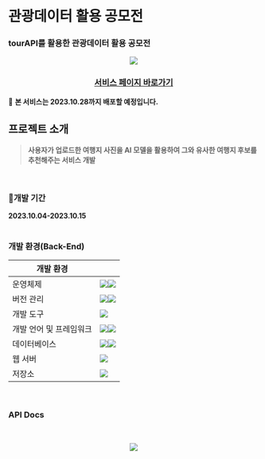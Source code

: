 # 관광데이터 활용 공모전
### tourAPI를 활용한 관광데이터 활용 공모전
<div align="center">
<p><img src="/doc/images/thumbnail.jpg"></p>
</div>
<h3>
<p align="center">
<strong>
<a href = http://welcom2ko.s3-website.ap-northeast-2.amazonaws.com/main">서비스 페이지 바로가기</a></strong><br>
</p>
</h3>

📢 <Strong>본 서비스는 2023.10.28까지 배포할 예정입니다.<Strong> <br>


## 프로젝트 소개
> 사용자가 업로드한 여행지 사진을 AI 모델을 활용하여 그와 유사한 여행지 후보를 추천해주는 서비스 개발 <br>

<br>

### 📅개발 기간
<Strong>2023.10.04-2023.10.15<Strong><br/>
<br/>

### 개발 환경(Back-End)

| 개발 환경	| |
| -- | -- |
| 운영체제|<img src="https://img.shields.io/badge/Ubuntu-E95420?style=for-the-badge&logo=ubuntu&logoColor=white"><img src="https://img.shields.io/badge/macOS-000000?style=for-the-badge&logo=macos&logoColor=white">|
| 버전 관리|<img src="https://img.shields.io/badge/git-F05032?style=for-the-badge&logo=git&logoColor=white"><img src="https://img.shields.io/badge/github-181717?style=for-the-badge&logo=github&logoColor=white">|
| 개발 도구|<img src="https://img.shields.io/badge/IntelliJ IDEA-000000?style=for-the-badge&logo=IntelliJ IDEA&logoColor=white">|
| 개발 언어 및 프레임워크|	<img src="https://img.shields.io/badge/Java-6DB33G?style=for-the-badge&logo=java&logoColor=white"><img src="https://img.shields.io/badge/spring-6DB33F?style=for-the-badge&logo=spring&logoColor=white"><br>|
| 데이터베이스|<img src="https://img.shields.io/badge/Amazon RDS-527FFF?style=for-the-badge&logo=amazonrds&logoColor=white"><img src="https://img.shields.io/badge/mysql-4479A1?style=for-the-badge&logo=mysql&logoColor=white">|
| 웹 서버 |	<img src="https://img.shields.io/badge/Amazon EC2-FF9900?style=for-the-badge&logo=Amazon EC2&logoColor=white">|
| 저장소 | <img src="https://img.shields.io/badge/Amazon S3-569A31?style=for-the-badge&logo=Amazon S3&logoColor=white"> |
<br/>

### API Docs
﻿<div align="center">
<p><img src="/doc/api_docs.png"></p>
</div>
